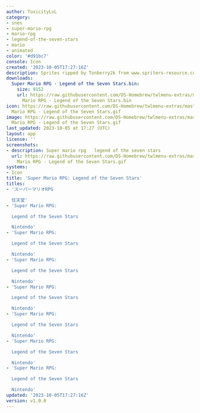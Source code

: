 ```yaml
---
author: ToxicityLvL
category:
- snes
- super-mario-rpg
- mario-rpg
- legend-of-the-seven-stars
- mario
- animated
color: '#d91bc7'
console: Icon
created: '2023-10-05T17:27:16Z'
description: Sprites ripped by Tonberry2k from www.spriters-resource.com
downloads:
  Super Mario RPG - Legend of the Seven Stars.bin:
    size: 9152
    url: https://raw.githubusercontent.com/DS-Homebrew/twlmenu-extras/master/_nds/TWiLightMenu/icons/Super
      Mario RPG - Legend of the Seven Stars.bin
icon: https://raw.githubusercontent.com/DS-Homebrew/twlmenu-extras/master/_nds/TWiLightMenu/icons/gif/Super
  Mario RPG - Legend of the Seven Stars.gif
image: https://raw.githubusercontent.com/DS-Homebrew/twlmenu-extras/master/_nds/TWiLightMenu/icons/gif/Super
  Mario RPG - Legend of the Seven Stars.gif
last_updated: 2023-10-05 at 17:27 (UTC)
layout: app
license: ''
screenshots:
- description: Super mario rpg   legend of the seven stars
  url: https://raw.githubusercontent.com/DS-Homebrew/twlmenu-extras/master/_nds/TWiLightMenu/icons/gif/Super
    Mario RPG - Legend of the Seven Stars.gif
systems:
- Icon
title: 'Super Mario RPG: Legend of the Seven Stars'
titles:
- 'スーパーマリオRPG

  任天堂'
- 'Super Mario RPG:

  Legend of the Seven Stars

  Nintendo'
- 'Super Mario RPG:

  Legend of the Seven Stars

  Nintendo'
- 'Super Mario RPG:

  Legend of the Seven Stars

  Nintendo'
- 'Super Mario RPG:

  Legend of the Seven Stars

  Nintendo'
- 'Super Mario RPG:

  Legend of the Seven Stars

  Nintendo'
- 'Super Mario RPG:

  Legend of the Seven Stars

  Nintendo'
- 'Super Mario RPG:

  Legend of the Seven Stars

  Nintendo'
updated: '2023-10-05T17:27:16Z'
version: v1.0.0
---
```

